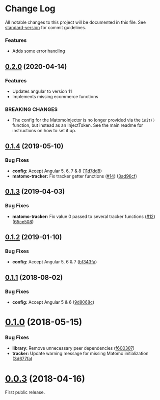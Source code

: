 # Change Log

All notable changes to this project will be documented in this file. See [standard-version](https://github.com/conventional-changelog/standard-version) for commit guidelines.

<a name="0.2.2"></a>

### Features

- Adds some error handling

<a name="0.2.0"></a>

## [0.2.0](https://github.com/Arnaud73/ngx-matomo/compare/v0.1.4...v0.2.0) (2020-04-14)

### Features

- Updates angular to version 11
- Implements missing ecommerce functions

### BREAKING CHANGES

- The config for the MatomoInjector is no longer provided via the `init()` function, but instead as an InjectToken. See the main readme for instructions on how to set it up.

<a name="0.1.4"></a>

## [0.1.4](https://github.com/Arnaud73/ngx-matomo/compare/v0.1.3...v0.1.4) (2019-05-10)

### Bug Fixes

- **config:** Accept Angular 5, 6, 7 & 8 ([11d7dd8](https://github.com/Arnaud73/ngx-matomo/commit/11d7dd8))
- **matomo-tracker:** Fix tracker getter functions ([#14](https://github.com/Arnaud73/ngx-matomo/issues/14)) ([3ad96cf](https://github.com/Arnaud73/ngx-matomo/commit/3ad96cf))

<a name="0.1.3"></a>

## [0.1.3](https://github.com/Arnaud73/ngx-matomo/compare/v0.1.2...v0.1.3) (2019-04-03)

### Bug Fixes

- **matomo-tracker:** Fix value 0 passed to several tracker functions ([#12](https://github.com/Arnaud73/ngx-matomo/issues/12)) ([65ce508](https://github.com/Arnaud73/ngx-matomo/commit/65ce508))

<a name="0.1.2"></a>

## [0.1.2](https://github.com/Arnaud73/ngx-matomo/compare/v0.1.1...v0.1.2) (2019-01-10)

### Bug Fixes

- **config:** Accept Angular 5, 6 & 7 ([bf343fa](https://github.com/Arnaud73/ngx-matomo/commit/bf343fa))

<a name="0.1.1"></a>

## [0.1.1](https://github.com/Arnaud73/ngx-matomo/compare/v0.1.0...v0.1.1) (2018-08-02)

### Bug Fixes

- **config:** Accept Angular 5 & 6 ([9d8068c](https://github.com/Arnaud73/ngx-matomo/commit/9d8068c))

<a name="0.1.0"></a>

# [0.1.0](https://github.com/Arnaud73/ngx-matomo/compare/v0.0.3...v0.1.0) (2018-05-15)

### Bug Fixes

- **library:** Remove unnecessary peer dependencies ([f600307](https://github.com/Arnaud73/ngx-matomo/commit/f600307))
- **tracker:** Update warning message for missing Matomo initialization ([3d677fa](https://github.com/Arnaud73/ngx-matomo/commit/3d677fa))

<a name="0.0.3"></a>

# [0.0.3](https://github.com/Arnaud73/ngx-matomo/tree/v0.0.3) (2018-04-16)

First public release.
